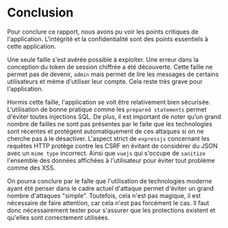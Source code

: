 # Conclusion

Pour conclure ce rapport, nous avons pu voir les points critiques de l'application.
L'intégrité et la confidentialité sont des points essentiels à cette application.

Une seule faille s'est avérée possible à exploiter.
Une erreur dans la conception du token de session chiffrée a été découverte.
Cette faille ne permet pas de devenir, `admin` mais permet de lire les messages de certains utilisateurs et même d'utiliser leur compte.
Cela reste très grave pour l'application.

Hormis cette faille, l'application se voit être relativement bien sécurisée.
L'utilisation de bonne pratique comme les `prepared statements` permet d'éviter toutes injections SQL.
De plus, il est important de noter qu’un grand nombre de failles ne sont pas présentes par le faite que les technologies sont récentes et protègent automatiquement de ces attaques si on ne cherche pas à le désactiver.
L'aspect strict de `expressjs` concernant les requêtes HTTP protège contre les CSRF en évitant de considérer du JSON avec un `mime type` incorrect.
Ainsi que `vuejs` qui s'occupe de `sanitize` l'ensemble des données affichées à l'utilisateur pour éviter tout problème comme des XSS.

On pourra conclure par le faîte que l'utilisation de technologies moderne ayant été penser dans le cadre actuel d'attaque permet d'éviter un grand nombre d'attaques "simple".
Toutefois, cela n'est pas magique, il est nécessaire de faire attention, car cela n'est pas forcément le cas. Il faut donc nécessairement tester pour s'assurer que les protections existent et qu'elles sont correctement utilisées.

